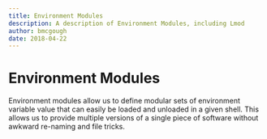 ```yaml
---
title: Environment Modules
description: A description of Environment Modules, including Lmod
author: bmcgough
date: 2018-04-22
---
```


# Environment Modules
Environment modules allow us to define modular sets of environment variable value that can easily be loaded and unloaded in a given shell. This allows us to provide multiple versions of a single piece of software without awkward re-naming and file tricks.
